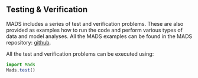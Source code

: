 Testing & Verification
--------------

MADS includes a series of test and verification problems.
These are also provided as examples how to run the code and perform various types of data and model analyses.
All the MADS examples can be found in the MADS repository: [github](https://github.com/madsjulia/Mads.jl/tree/master/examples).

All the test and verification problems can be executed using:

```julia
import Mads
Mads.test()
```